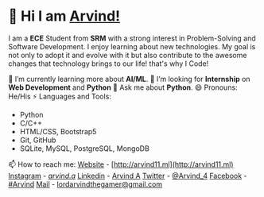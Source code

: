 # 👋 Hi I am [Arvind!](http://arvind11.ml)

I am a **ECE** Student from **SRM** with a strong interest in Problem-Solving and Software Development. I enjoy learning about new technologies. My goal is not only to adopt it and evolve with it but also contribute to the awesome changes that technology brings to our life! that's why I Code!

🌱 I’m currently learning more about **AI/ML**.
👯 I’m looking for **Internship** on **Web Development**  and **Python**
💬 Ask me about **Python**.
😄 Pronouns: He/His
⚡ Languages and Tools:
 - Python
 - C/C++
 - HTML/CSS, Bootstrap5
 - Git, GitHub
 - SQLite,  MySQL, PostgreSQL, MongoDB


📫 How to reach me: 
	[Website](http://arvind11.ml) - [http://arvind11.ml](http://arvind11.ml)
	[Instagram](https://www.instagram.com/_arvind.a_/) - [_arvind.a_](https://www.instagram.com/_arvind.a_/)
			[Linkedin](https://www.linkedin.com/in/arvind-a-840b48211/) - [Arvind A](https://www.linkedin.com/in/arvind-a-840b48211/)
			[Twitter](https://twitter.com/Arvind423207283) - [@Arvind_4](https://www.instagram.com/_arvind.a_/)
			[Facebook](https://www.facebook.com/people/Arvind/100025343731726/) - [#Arvind](https://www.facebook.com/people/Arvind/100025343731726/)
			[Mail](mailto:lordarvindthegamer@gmail.com) - [lordarvindthegamer@gmail.com](mailto:lordarvindthegamer@gmail.com)

